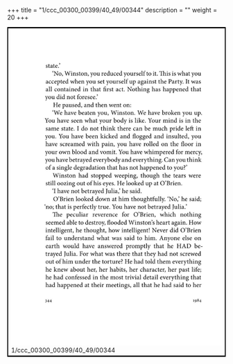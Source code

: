 +++
title = "1/ccc_00300_00399/40_49/00344"
description = ""
weight = 20
+++

<table style="border:2px solid black;max-width:800px;max-height:800px;" 
><tr><td>
<img class="center-fit-jpg"
src="/jpg_/out_jpg_1984__344.jpg">
1/ccc_00300_00399/40_49/00344
</img></td></tr></table>
